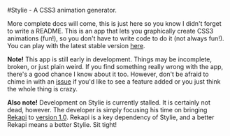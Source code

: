 #Stylie - A CSS3 animation generator.

More complete docs will come, this is just here so you know I didn't forget to write a README.  This is an app that lets you graphically create CSS3 animations (fun!), so you don't have to write code to do it (not always fun!).  You can play with the latest stable version [here](http://jeremyckahn.github.com/stylie/).

__Note!__  This app is still early in development.  Things may be incomplete, broken, or just plain weird.  If you find something really wrong with the app, there's a good chance I know about it too.  However, don't be afraid to chime in with an [issue](https://github.com/jeremyckahn/stylie/issues) if you'd like to see a feature added or you just think the whole thing is crazy.

__Also note!__ Development on Stylie is currently stalled.  It is certainly not dead, however.  The developer is simply focusing his time on bringing [Rekapi](https://github.com/jeremyckahn/rekapi) to [version 1.0](https://github.com/jeremyckahn/rekapi/wiki/1.0-Roadmap).  Rekapi is a key dependency of Stylie, and a better Rekapi means a better Stylie.  Sit tight!
